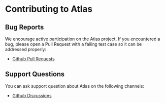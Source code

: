 # Contributing to Atlas

## Bug Reports

We encourage active participation on the Atlas project. If you encountered a
bug, please open a Pull Request with a failing test case so it can be addressed
properly:

- [Github Pull Requests](https://github.com/gabrielizaias/atlas/pulls)

## Support Questions

You can ask support question about Atlas on the following channels:

- [Github Discussions](https://github.com/gabrielizaias/atlas/discussions)
